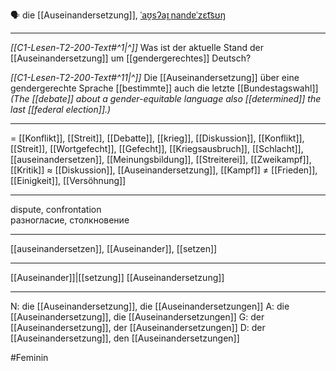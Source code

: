 🗣️ die [[Auseinandersetzung]], [ˈaʊ̯sʔaɪ̯ˌnandɐˈzɛt͡sʊŋ](https://youglish.com/pronounce/Auseinandersetzung/german)

---
*[[C1-Lesen-T2-200-Text#^1|^]]* Was ist der aktuelle Stand der [[Auseinandersetzung]] um [[gendergerechtes]] Deutsch?

*[[C1-Lesen-T2-200-Text#^11|^]]* Die [[Auseinandersetzung]] über eine gendergerechte Sprache [[bestimmte]] auch die letzte [[Bundestagswahl]]
*(The [[debate]] about a gender-equitable language also [[determined]] the last [[federal election]].)*


---
= [[Konflikt]], [[Streit]], [[Debatte]], [[krieg]], [[Diskussion]], [[Konflikt]], [[Streit]], [[Wortgefecht]], [[Gefecht]], [[Kriegsausbruch]], [[Schlacht]], [[auseinandersetzen]], [[Meinungsbildung]], [[Streiterei]], [[Zweikampf]], [[Kritik]]
≈ [[Diskussion]], [[Auseinandersetzung]], [[Kampf]]
≠ [[Frieden]], [[Einigkeit]], [[Versöhnung]]

---
dispute, confrontation  
разногласие, столкновение

---
[[auseinandersetzen]], [[Auseinander]], [[setzen]]

---
[[Auseinander]]|[[setzung]]
[[Auseinandersetzung]]


---
N: die [[Auseinandersetzung]], die [[Auseinandersetzungen]]
A: die [[Auseinandersetzung]], die [[Auseinandersetzungen]]
G: der [[Auseinandersetzung]], der [[Auseinandersetzungen]]
D: der [[Auseinandersetzung]], den [[Auseinandersetzungen]]

#Feminin 